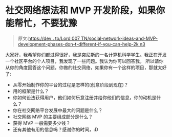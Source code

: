 # 社交网络想法和 MVP 开发阶段，如果你能帮忙，不要犹豫

> 原文:[https://dev . to/Lord 007 TN/social-network-ideas-and-MVP-development-phases-don-t-different-if-you-can-help-2k n3](https://dev.to/lord007tn/social-network-ideas-and-mvp-development-phases-don-t-hesitate-if-you-can-help-2kn3)

大家好，我希望你们都过得很好，我是突尼斯的一名计算机科学学生。我正在开发一个社区平台的个人项目，我发现了一些问题。我认为你可以回答我，
所以请你从你的角度回答这个问题，你做的社交网络，如果你有一个这样的项目，那就太好了:

*   从零开始制作你的平台的过程是怎样的(创意阶段到现在)？
*   用的框架是什么？
*   你如何设法获得用户，他们如何乐意注册并给你他们的信息，你的动机是什么？
*   你在社交网络平台发展中最大的问题是什么？
*   社交网络 MVP 的主要组成部分是什么？
*   获得 MVP 一般需要多少钱？
*   还有其他有用的信息吗？感谢你的时间，:D